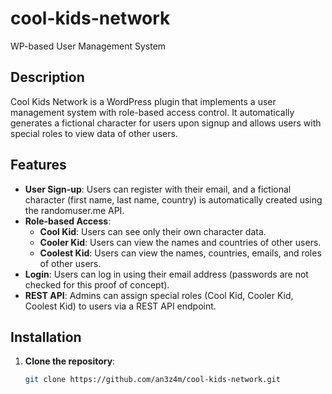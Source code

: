 # cool-kids-network
WP-based User Management System

## Description
Cool Kids Network is a WordPress plugin that implements a user management system with role-based access control. It automatically generates a fictional character for users upon signup and allows users with special roles to view data of other users.

## Features
- **User Sign-up**: Users can register with their email, and a fictional character (first name, last name, country) is automatically created using the randomuser.me API.
- **Role-based Access**:
  - **Cool Kid**: Users can see only their own character data.
  - **Cooler Kid**: Users can view the names and countries of other users.
  - **Coolest Kid**: Users can view the names, countries, emails, and roles of other users.
- **Login**: Users can log in using their email address (passwords are not checked for this proof of concept).
- **REST API**: Admins can assign special roles (Cool Kid, Cooler Kid, Coolest Kid) to users via a REST API endpoint.
  
## Installation

1. **Clone the repository**:
   ```bash
   git clone https://github.com/an3z4m/cool-kids-network.git

